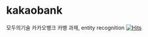 # kakaobank
모두의기술 카카오뱅크 카뱅 과제, entity recognition
[![Hits](https://hits.seeyoufarm.com/api/count/incr/badge.svg?url=https%3A%2F%2Fgithub.com%2Faileebon%2Fkakaobank&count_bg=%2379C83D&title_bg=%23555555&icon=apachecassandra.svg&icon_color=%23E7E7E7&title=hits&edge_flat=true)](https://hits.seeyoufarm.com)
